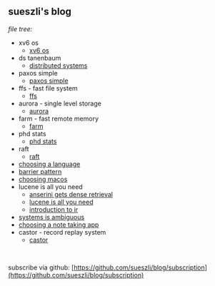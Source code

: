 ## sueszli's blog

_file tree:_

- xv6 os
	- [xv6 os](<./xv6 os/xv6 os.md>)
- ds tanenbaum
	- [distributed systems](<./ds tanenbaum/distributed systems.md>)
- paxos simple
	- [paxos simple](<./paxos simple/paxos simple.md>)
- ffs - fast file system
	- [ffs](<./ffs - fast file system/ffs.md>)
- aurora - single level storage
	- [aurora](<./aurora - single level storage/aurora.md>)
- farm - fast remote memory
	- [farm](<./farm - fast remote memory/farm.md>)
- phd stats
	- [phd stats](<./phd stats/phd stats.md>)
- raft
	- [raft](<./raft/raft.md>)
- [choosing a language](<./choosing a language.md>)
- [barrier pattern](<./barrier pattern.md>)
- [choosing macos](<./choosing macos.md>)
- lucene is all you need
	- [anserini gets dense retrieval](<./lucene is all you need/anserini gets dense retrieval.md>)
	- [lucene is all you need](<./lucene is all you need/lucene is all you need.md>)
	- [introduction to ir](<./lucene is all you need/introduction to ir.md>)
- [systems is ambiguous](<./systems is ambiguous.md>)
- [choosing a note taking app](<./choosing a note taking app.md>)
- castor - record replay system
	- [castor](<./castor - record replay system/castor.md>)


<br>

subscribe via github: [https://github.com/sueszli/blog/subscription](https://github.com/sueszli/blog/subscription)
